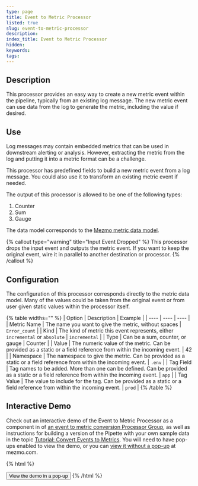 ```yaml
---
type: page
title: Event to Metric Processor
listed: true
slug: event-to-metric-processor
description: 
index_title: Event to Metric Processor
hidden: 
keywords: 
tags: 
---
```


## Description

This processor provides an easy way to create a new metric event within the pipeline, typically from an existing log message. The new metric event can use data from the log to generate the metric, including the value if desired.

## Use

Log messages may contain embedded metrics that can be used in downstream alerting or analysis. However, extracting the metric from the log and putting it into a metric format can be a challenge.

This processor has predefined fields to build a new metric event from a log message. You could also use it to transform an existing metric event if needed.

The output of this processor is allowed to be one of the following types:

1. Counter
2. Sum
3. Gauge

The data model corresponds to the [Mezmo metric data model](/telemetry-pipelines/metric-data-within-the-pipeline).

{% callout type="warning" title="Input Event Dropped" %}
This processor drops the input event and outputs the metric event. If you want to keep the original event, wire it in parallel to another destination or processor.
{% /callout %}

## Configuration

The configuration of this processor corresponds directly to the metric data model. Many of the values could be taken from the original event or from user given static values within the processor itself.

{% table widths="" %}
| Option | Description | Example | 
| ---- | ---- | ---- | 
| Metric Name | The name you want to give the metric, without spaces | `Error_count` | 
| Kind | The kind of metric this event represents, either `incremental` or `absolute` | `incremental` | 
| Type | Can be a sum, counter, or gauge | Counter | 
| Value | The numeric value of the metric. Can be provided as a static or a field reference from within the incoming event. | 42 | 
| Namespace | The namespace to give the metric. Can be provided as a static or a field reference from within the incoming event. | `.env` | 
| Tag Field | Tag names to be added. More than one can be defined. Can be provided as a static or a field reference from within the incoming event. | `app` | 
| Tag Value | The value to include for the tag. Can be provided as a static or a field reference from within the incoming event. | `prod` | 
{% /table %}

## Interactive Demo

Check out an interactive demo of the Event to Metric Processor as a component in of [an event to metric conversion Processor Group](/practioner-guide-data-optimization/pipeline-example--convert-200-events-to-metrics), as well as instructions for building a version of the Pipette with your own sample data in the topic [Tutorial: Convert Events to Metrics](https://docs.mezmo.com/practioner-guide-data-optimization/pipeline-example--convert-200-events-to-metrics).  You will need to have pop-ups enabled to view the demo, or you can [view it without a pop-up](https://www.mezmo.com/demos/event-to-metric-module) at mezmo.com. 

{% html %}
<!-- To open the pop-up on clicking a button, add the following data-navattic attributes to an existing button on your page -->
<button data-navattic-open="https://capture.navattic.com/cluvrmmh700000fjs9ui3ei5e" data-navattic-title="Convert Events to Metrics ">
  View the demo in a pop-up
</button>
{% /html %}